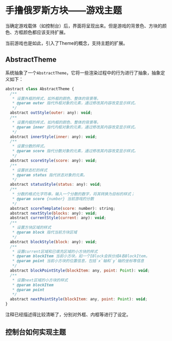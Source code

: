 # 手撸俄罗斯方块——游戏主题

当确定游戏载体（如控制台）后，界面将呈现出来。但是游戏的背景色、方块的颜色、方框颜色都应该支持扩展。

当前游戏也是如此，引入了Theme的概念，支持主题的扩展。

## AbstractTheme

系统抽象了一个`AbstractTheme`，它将一些渲染过程中的行为进行了抽象，抽象定义如下：

```javascript
abstract class AbstractTheme {
  /**
   * 设置外框的样式，如外框的颜色、整体的背景等。
   * @param outer 指代外框对象的元素，通过修改其内容改变显示样式。
   */
  abstract outStyle(outer: any): void;
  /**
   * 设置内框的样式，如内框的颜色、整体的背景等。
   * @param inner 指代内框对象的元素，通过修改其内容改变显示样式。
   */
  abstract innerStyle(inner: any): void;
  /**
   * 设置分数的样式。
   * @param score 指代分数对象的元素，通过修改其内容改变显示样式。
   */
  abstract scoreStyle(score: any): void;
  /**
   * 设置状态栏的样式
   * @param status 指代状态对象的元素。
   */
  abstract statusStyle(status: any): void;
  /**
   * 分数的格式化字符串，输入一个分数的数字，将其转换为目标的样式；
   * @param score {number} 当前游戏的分数
   */
  abstract scoreTemplate(score: number): string;
  abstract nextStyle(blocks: any): void;
  abstract currentStyle(current: any): void;
  /**
   * 设置方块区域的样式
   * @param block 指代当前方块区域 
   */
  abstract blockStyle(block: any): void;
  /**
   * 设置current区域和已填充区域的小方块的样式
   * @param blockItem 当前小方块，如一个IBlock会拆分成4各BlockItem。
   * @param point 当前小方块的位置信息，包括`x`轴和`y`轴的坐标等信息
   */
  abstract blockPointStyle(blockItem: any, point: Point): void;
  /**
   * 设置next区域的小方块的样式
   * @param blockItem 
   * @param point 
   */
  abstract nextPointStyle(blockItem: any, point: Point): void;
}
```

注释已经描述得比较清晰了，分别对外框、内框等进行了设定。

## 控制台如何实现主题

